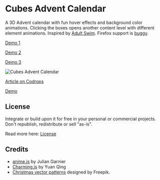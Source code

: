 # Cubes Advent Calendar

A 3D Advent calendar with fun hover effects and background color animations. Clicking the boxes opens another content level with different element animations. Inspired by [Adult Swim](http://www.adultswim.com/music/singles-2016/). Firefox support is [buggy](https://bugzilla.mozilla.org/show_bug.cgi?id=904304).

[Demo 1](http://htmlpreview.github.io/?https://raw.githubusercontent.com/css-toolbox/Working-with_CSS/master/10_animations_calendar/index.html)

[Demo 2](http://htmlpreview.github.io/?https://raw.githubusercontent.com/css-toolbox/Working-with_CSS/master/10_animations_calendar/index2.html)

[Demo 3](http://htmlpreview.github.io/?https://raw.githubusercontent.com/css-toolbox/Working-with_CSS/master/10_animations_calendar/index3.html)

![Cubes Advent Calendar](http://tympanus.net/codrops/wp-content/uploads/2016/11/BoxesAdventCalendar.gif)

[Article on Codrops](http://tympanus.net/codrops/?p=28603&preview=true)

[Demo](http://tympanus.net/Development/CubesAdventCalendar/)

## License

Integrate or build upon it for free in your personal or commercial projects. Don't republish, redistribute or sell "as-is". 

Read more here: [License](http://tympanus.net/codrops/licensing/)

## Credits

- [anime.js](http://anime-js.com/) by Julian Garnier
- [Charming.js](https://github.com/yuanqing/charming) by Yuan Qing
- [Christmas vector patterns](http://www.freepik.com/free-vector/christmas-background-pixel_961323.htm) designed by Freepik.
